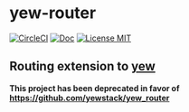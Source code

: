 # yew-router

[![CircleCI](https://circleci.com/gh/saschagrunert/yew-router.svg?style=shield)](https://circleci.com/gh/saschagrunert/yew-router)
[![Doc](https://img.shields.io/badge/doc-yew%20router-orange.svg)](https://saschagrunert.github.io/yew-router/doc/yew_router/index.html)
[![License MIT](https://img.shields.io/badge/license-MIT-blue.svg)](https://github.com/saschagrunert/yew-router/blob/master/LICENSE)

## Routing extension to [yew](https://github.com/DenisKolodin/yew)

**This project has been deprecated in favor of https://github.com/yewstack/yew_router**
